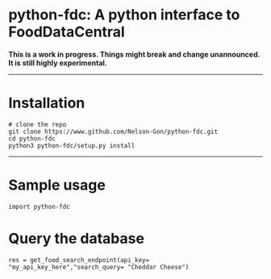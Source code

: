 # python-fdc: A python interface to FoodDataCentral


**This is a work in progress. Things might break and change unannounced. It is still highly experimental.**

----

# Installation

```
# clone the repo
git clone https://www.github.com/Nelson-Gon/python-fdc.git
cd python-fdc
python3 python-fdc/setup.py install

```
---

# Sample usage

```
import python-fdc

```

# Query the database

```
res = get_food_search_endpoint(api_key= "my_api_key_here","search_query= "Cheddar Cheese")

```

